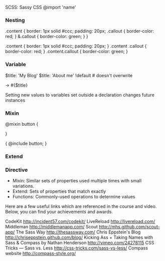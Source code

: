 SCSS: Sassy CSS
@import 'name'

### Nesting
.content {
  border: 1px solid #ccc;
  padding: 20px;
  .callout {
    border-color: red;
  }
&.callout {
    border-color: green;
  }
}


.content {
  border: 1px solid #ccc;
  padding: 20px;
}
.content .callout {
  border-color: red;
}
.content.callout {
  border-color: green;
}

### Variable

$title: 'My Blog'
$title: 'About me' !default  # doesn't overwrite

-> #{$title}


Setting new values to variables set outside a declaration changes future instances




### Mixin

@mixin button {

}

{
@include button;
}

### Extend


### Directive

* Mixin: Similar sets of properties used multiple times with small variations.
* Extend: Sets of properties that match exactly
* Functions: Commonly-used operations to determine values


Here are a few useful links which are referenced in the course and video. Below, you can find your achievements and awards.


CodeKit http://incident57.com/codekit/
LiveReload http://livereload.com/
Middleman http://middlemanapp.com/
Scout http://mhs.github.com/scout-app/
The Sass Way http://thesassway.com/
Chris Eppstein's Blog http://chriseppstein.github.com/blog/
Kicking Ass + Taking Names with Sass & Compass by Nathan Henderson http://vimeo.com/24278115
CSS Tricks — Sass vs. Less http://css-tricks.com/sass-vs-less/
Compass website http://compass-style.org/
